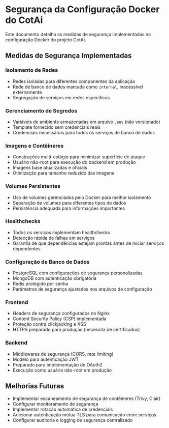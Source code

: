 # Segurança da Configuração Docker do CotAi

Este documento detalha as medidas de segurança implementadas na configuração Docker do projeto CotAi.

## Medidas de Segurança Implementadas

### Isolamento de Redes
- Redes isoladas para diferentes componentes da aplicação
- Rede de banco de dados marcada como `internal`, inacessível externamente
- Segregação de serviços em redes específicas

### Gerenciamento de Segredos
- Variáveis de ambiente armazenadas em arquivo `.env` (não versionado)
- Template fornecido sem credenciais reais
- Credenciais necessárias para todos os serviços de banco de dados

### Imagens e Contêineres
- Construções multi-estágio para minimizar superfície de ataque
- Usuário não-root para execução do backend em produção
- Imagens base atualizadas e oficiais
- Otimização para tamanho reduzido das imagens

### Volumes Persistentes
- Uso de volumes gerenciados pelo Docker para melhor isolamento
- Separação de volumes para diferentes tipos de dados
- Persistência adequada para informações importantes

### Healthchecks
- Todos os serviços implementam healthchecks
- Detecção rápida de falhas em serviços
- Garantia de que dependências estejam prontas antes de iniciar serviços dependentes

### Configuração de Banco de Dados
- PostgreSQL com configurações de segurança personalizadas
- MongoDB com autenticação obrigatória
- Redis protegido por senha
- Parâmetros de segurança ajustados nos arquivos de configuração

### Frontend
- Headers de segurança configurados no Nginx
- Content Security Policy (CSP) implementada
- Proteção contra clickjacking e XSS
- HTTPS preparado para produção (necessita de certificados)

### Backend
- Middlewares de segurança (CORS, rate limiting)
- Modelo para autenticação JWT
- Preparado para implementação de OAuth2
- Execução como usuário não-root em produção

## Melhorias Futuras

- Implementar escaneamento de segurança de contêineres (Trivy, Clair)
- Configurar monitoramento de segurança
- Implementar rotação automática de credenciais
- Adicionar autenticação mútua TLS para comunicação entre serviços
- Configurar auditoria e logging de segurança centralizado
